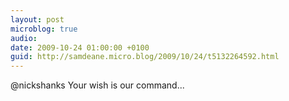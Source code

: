 ```yaml
---
layout: post
microblog: true
audio: 
date: 2009-10-24 01:00:00 +0100
guid: http://samdeane.micro.blog/2009/10/24/t5132264592.html
---
```

@nickshanks Your wish is our command...
